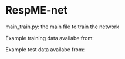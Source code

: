 # RespME-net
main_train.py:  the main file to train the network

Example training data availabe from:

Example test data availabe from:
